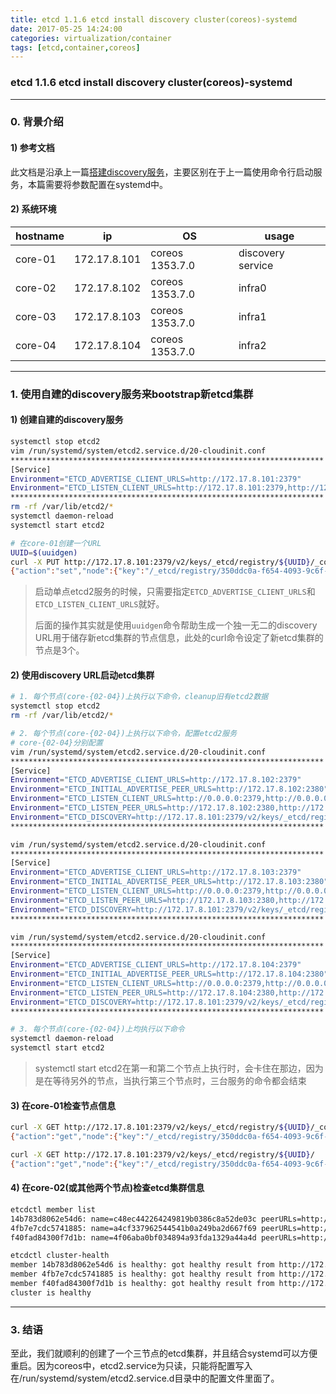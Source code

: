 ```yaml
---
title: etcd 1.1.6 etcd install discovery cluster(coreos)-systemd
date: 2017-05-25 14:24:00
categories: virtualization/container
tags: [etcd,container,coreos]
---
```

### etcd 1.1.6 etcd install discovery cluster(coreos)-systemd

---

### 0. 背景介绍
#### 1) 参考文档
此文档是沿承上一篇[搭建discovery服务](http://linux.xiao5tech.com/virtualization/container/etcd_1.1.5_install_discovery_cluster_coreos.html)，主要区别在于上一篇使用命令行启动服务，本篇需要将参数配置在systemd中。

#### 2) 系统环境
hostname|ip|OS|usage
---|---|---|---
core-01|172.17.8.101|coreos 1353.7.0|discovery service
core-02|172.17.8.102|coreos 1353.7.0|infra0
core-03|172.17.8.103|coreos 1353.7.0|infra1
core-04|172.17.8.104|coreos 1353.7.0|infra2

---

### 1. 使用自建的discovery服务来bootstrap新etcd集群
#### 1) 创建自建的discovery服务
``` bash
systemctl stop etcd2
vim /run/systemd/system/etcd2.service.d/20-cloudinit.conf
**********************************************************************
[Service]
Environment="ETCD_ADVERTISE_CLIENT_URLS=http://172.17.8.101:2379"
Environment="ETCD_LISTEN_CLIENT_URLS=http://172.17.8.101:2379,http://127.0.0.1:2379,http://172.17.8.101:4001"
**********************************************************************
rm -rf /var/lib/etcd2/*
systemctl daemon-reload
systemctl start etcd2

# 在core-01创建一个URL
UUID=$(uuidgen)
curl -X PUT http://172.17.8.101:2379/v2/keys/_etcd/registry/${UUID}/_config/size -d value=3
{"action":"set","node":{"key":"/_etcd/registry/350ddc0a-f654-4093-9c6f-c53c0cb29c2d/_config/size","value":"3","modifiedIndex":50,"createdIndex":50}}
```
> 启动单点etcd2服务的时候，只需要指定`ETCD_ADVERTISE_CLIENT_URLS`和`ETCD_LISTEN_CLIENT_URLS`就好。  
>
> 后面的操作其实就是使用`uuidgen`命令帮助生成一个独一无二的discovery URL用于储存新etcd集群的节点信息，此处的curl命令设定了新etcd集群的节点是3个。

#### 2) 使用discovery URL启动etcd集群
``` bash
# 1. 每个节点(core-{02-04})上执行以下命令，cleanup旧有etcd2数据
systemctl stop etcd2
rm -rf /var/lib/etcd2/*

# 2. 每个节点(core-{02-04})上执行以下命令，配置etcd2服务
# core-{02-04}分别配置
vim /run/systemd/system/etcd2.service.d/20-cloudinit.conf
**********************************************************************
[Service]
Environment="ETCD_ADVERTISE_CLIENT_URLS=http://172.17.8.102:2379"
Environment="ETCD_INITIAL_ADVERTISE_PEER_URLS=http://172.17.8.102:2380"
Environment="ETCD_LISTEN_CLIENT_URLS=http://0.0.0.0:2379,http://0.0.0.0:4001"
Environment="ETCD_LISTEN_PEER_URLS=http://172.17.8.102:2380,http://172.17.8.102:7001"
Environment="ETCD_DISCOVERY=http://172.17.8.101:2379/v2/keys/_etcd/registry/350ddc0a-f654-4093-9c6f-c53c0cb29c2d"
**********************************************************************

vim /run/systemd/system/etcd2.service.d/20-cloudinit.conf
**********************************************************************
[Service]
Environment="ETCD_ADVERTISE_CLIENT_URLS=http://172.17.8.103:2379"
Environment="ETCD_INITIAL_ADVERTISE_PEER_URLS=http://172.17.8.103:2380"
Environment="ETCD_LISTEN_CLIENT_URLS=http://0.0.0.0:2379,http://0.0.0.0:4001"
Environment="ETCD_LISTEN_PEER_URLS=http://172.17.8.103:2380,http://172.17.8.103:7001"
Environment="ETCD_DISCOVERY=http://172.17.8.101:2379/v2/keys/_etcd/registry/350ddc0a-f654-4093-9c6f-c53c0cb29c2d"
**********************************************************************

vim /run/systemd/system/etcd2.service.d/20-cloudinit.conf
**********************************************************************
[Service]
Environment="ETCD_ADVERTISE_CLIENT_URLS=http://172.17.8.104:2379"
Environment="ETCD_INITIAL_ADVERTISE_PEER_URLS=http://172.17.8.104:2380"
Environment="ETCD_LISTEN_CLIENT_URLS=http://0.0.0.0:2379,http://0.0.0.0:4001"
Environment="ETCD_LISTEN_PEER_URLS=http://172.17.8.104:2380,http://172.17.8.104:7001"
Environment="ETCD_DISCOVERY=http://172.17.8.101:2379/v2/keys/_etcd/registry/350ddc0a-f654-4093-9c6f-c53c0cb29c2d"
**********************************************************************

# 3. 每个节点(core-{02-04})上均执行以下命令
systemctl daemon-reload
systemctl start etcd2
```
> systemctl start etcd2在第一和第二个节点上执行时，会卡住在那边，因为是在等待另外的节点，当执行第三个节点时，三台服务的命令都会结束

#### 3) 在core-01检查节点信息
``` bash
curl -X GET http://172.17.8.101:2379/v2/keys/_etcd/registry/${UUID}/_config/size
{"action":"get","node":{"key":"/_etcd/registry/350ddc0a-f654-4093-9c6f-c53c0cb29c2d/_config/size","value":"3","modifiedIndex":50,"createdIndex":50}}

curl -X GET http://172.17.8.101:2379/v2/keys/_etcd/registry/${UUID}/
{"action":"get","node":{"key":"/_etcd/registry/350ddc0a-f654-4093-9c6f-c53c0cb29c2d","dir":true,"nodes":[{"key":"/_etcd/registry/350ddc0a-f654-4093-9c6f-c53c0cb29c2d/4fb7e7cdc5741885","value":"a4cf337962544541b0a249ba2d667f69=http://172.17.8.102:2380","modifiedIndex":135,"createdIndex":135},{"key":"/_etcd/registry/350ddc0a-f654-4093-9c6f-c53c0cb29c2d/f40fad84300f7d1b","value":"4f06aba0bf034894a93fda1329a44a4d=http://172.17.8.103:2380","modifiedIndex":169,"createdIndex":169},{"key":"/_etcd/registry/350ddc0a-f654-4093-9c6f-c53c0cb29c2d/14b783d8062e54d6","value":"c48ec442264249819b0386c8a52de03c=http://172.17.8.104:2380","modifiedIndex":171,"createdIndex":171}],"modifiedIndex":50,"createdIndex":50}}
```

#### 4) 在core-02(或其他两个节点)检查etcd集群信息
``` bash
etcdctl member list
14b783d8062e54d6: name=c48ec442264249819b0386c8a52de03c peerURLs=http://172.17.8.104:2380 clientURLs=http://172.17.8.104:2379 isLeader=true
4fb7e7cdc5741885: name=a4cf337962544541b0a249ba2d667f69 peerURLs=http://172.17.8.102:2380 clientURLs=http://172.17.8.102:2379 isLeader=false
f40fad84300f7d1b: name=4f06aba0bf034894a93fda1329a44a4d peerURLs=http://172.17.8.103:2380 clientURLs=http://172.17.8.103:2379 isLeader=false

etcdctl cluster-health
member 14b783d8062e54d6 is healthy: got healthy result from http://172.17.8.104:2379
member 4fb7e7cdc5741885 is healthy: got healthy result from http://172.17.8.102:2379
member f40fad84300f7d1b is healthy: got healthy result from http://172.17.8.103:2379
cluster is healthy
```

---

### 3. 结语
至此，我们就顺利的创建了一个三节点的etcd集群，并且结合systemd可以方便重启。因为coreos中，etcd2.service为只读，只能将配置写入在/run/systemd/system/etcd2.service.d目录中的配置文件里面了。
